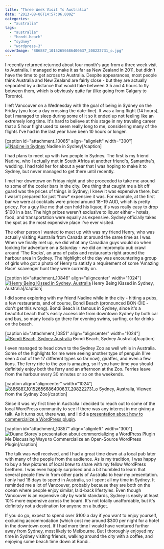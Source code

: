 ```yaml
---
title: "Three Week Visit To Australia"
date: "2013-08-06T14:57:06.000Z"
categories: 
  - "australia"
tags: 
  - "australia"
  - "bondi-beach"
  - "sydney"
  - "wordpress-3"
coverImage: "886887_10152656686400637_208222731_o.jpg"
---
```


I recently returned returned about four month's ago from a three week visit to Australia. I managed to make it as far as New Zealand in 2011, but didn't have the time to get across to Australia. Despite appearances, most people think Australia and New Zealand are fairly close - but they are actually separated by a distance that would take between 3.5 and 4 hours to fly between them, which is obviously quite far (like going from Calgary to Toronto).

I left Vancouver on a Wednesday with the goal of being in Sydney on the Friday (you lose a day crossing the date-line). It was a long flight (14 hours), but I managed to sleep during some of it so it ended up not feeling like an extremely long time. It's hard to believe at this stage in my traveling career that a 5 hour flight used to seem really long to me, considering many of the flights I've had in the last year have been 10 hours or longer.

\[caption id="attachment\_10065" align="alignleft" width="300"\][![Nadine in Sydney](images/480650_10152618719325637_1339371970_n-300x300.jpg)](http://www.migratorynerd.com/wordpress/wp-content/uploads/2013/04/480650_10152618719325637_1339371970_n.jpg) Nadine in Sydney\[/caption\]

I had plans to meet up with two people in Sydney. The first is my friend Nadine, who I actually met in South Africa at another friend's, Samantha's, wedding. I had told her for about a year that I was hoping to make it to Sydney, but never managed to get there until recently.

I met her downtown on Friday night and she proceeded to take me around to some of the cooler bars in the city. One thing that caught me a bit off guard was the prices of things in Sydney; I knew it was expensive there, but I wasn't prepared for just \*how\* expensive it was. For example, at the first bar we were at cocktails were priced around $18-$19 AUD, which is pretty pricey. For a guy like me that can hold his liquor, it's was really easy to drop $100 in a bar. The high prices weren't exclusive to liquor either - hotels, food, and transportation were equally as expensive. Sydney officially takes the spot as the most expensive place I've ever visited.

The other person I wanted to meet up with was my friend Henry, who was actually visiting Australia from Canada at around the same time as I was. When we finally met up, we did what any Canadian guys would do when looking for adventure on a Saturday - we did an impromptu pub crawl around 'The Rocks', an area of pubs and restaurants right around the harbour area in Sydney. The highlight of the day was encountering a group of girls who got a photo of Henry to satisfy a requirement of some 'Amazing Race' scavenger hunt they were currently on.

\[caption id="attachment\_10846" align="aligncenter" width="1024"\][![Henry Being Kissed in Sydney, Australia](images/henry-1024x778.jpg)](http://www.migratorynerd.com/wordpress/wp-content/uploads/2013/08/henry.jpg) Henry Being Kissed in Sydney, Australia\[/caption\]

I did some exploring with my friend Nadine while in the city - hitting a pubs, a few restaurants, and of course, Bondi Beach (pronounced BON-DIE - don't get this wrong). Bondi Beach is famous in Sydney, since it's a beautiful beach that's easily accessible from downtown Sydney by both car and bus, so many locals go there for evening swims, surfing, or for drinks on the beach.

\[caption id="attachment\_10851" align="aligncenter" width="1024"\][![Bondi Beach, Sydney Australia](images/bondi1-1024x609.jpg)](http://www.migratorynerd.com/wordpress/wp-content/uploads/2013/08/bondi1.jpg) Bondi Beach, Sydney Australia\[/caption\]

I even managed to head down to the Sydney Zoo as well while in Australia. Some of the highlights for me were seeing another type of penguin (I've seen 4 out of the 17 different types so far now), giraffes, and even a few lions. The ferry ride to the zoo is amazing, so if you have time you should definitely enjoy both the ferry and an afternoon at the Zoo. Ferries leave from the harbour every 30 minutes or so on the weekends.

\[caption align="aligncenter" width="1024"\][![886887_10152656686400637_208222731_o](images/886887_10152656686400637_208222731_o-1024x768.jpg)](http://www.migratorynerd.com/wordpress/wp-content/uploads/2013/04/886887_10152656686400637_208222731_o.jpg) Sydney, Australia, Viewed from the Sydney Zoo\[/caption\]

Since it was my first time in Australia I decided to reach out to some of the local WordPress community to see if there was any interest in me giving a talk. As it turns out, there was, and I did a [presentation about how to commercialize a WordPress plugin](http://www.meetup.com/WordPress-Sydney/events/105806252/?action=detail&eventId=105806252).

\[caption id="attachment\_10857" align="alignleft" width="300"\][![Duane Storey's presentation about commercializing a WordPress Plugin](images/me-sydney-300x224.jpeg)](http://www.migratorynerd.com/wordpress/wp-content/uploads/2013/08/me-sydney.jpeg) Me Discussing Ways to Commercialize an Open-Source WordPress Plugin\[/caption\]

The talk was well received, and I had a great time down at a local pub later with many of the people from the audience. As is my tradition, I was happy to buy a few pictures of local brew to share with my fellow WordPress brethren. I was even happily surprised and a bit humbled to learn that several people flew in from other parts of Australia to hear my presentation. I only had 18 days to spend in Australia, so I spent all my time in Sydney. It reminded me a lot of Vancouver, probably because they are both on the ocean where people enjoy similar, laid-back lifestyles. Even though Vancouver is an expensive city by world standards, Sydney is easily at least 10% more expensive across the board. It's not totally unaffordable, but it's definitely not a destination for anyone on a budget.

If you do go, expect to spend over $100 a day if you want to enjoy yourself, excluding accommodation (which cost me around $300 per night for a hotel in the downtown core). If I had more time I would have ventured further away from Sydney, most likely to Melbourne. But I thoroughly enjoyed my time in Sydney visiting friends, walking around the city with a coffee, and enjoying some beach time down at Bondi.
